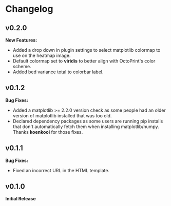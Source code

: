 # Changelog

## v0.2.0

**New Features:**
* Added a drop down in plugin settings to select matplotlib colormap to use on the heatmap image.
* Default colormap set to **viridis** to better align with OctoPrint's color scheme.
* Added bed variance total to colorbar label.

## v0.1.2

**Bug Fixes:**
* Added a matplotlib >= 2.2.0 version check as some people had an older version of matplotlib installed that was too old.
* Declared dependency packages as some users are running pip installs that don't automatically fetch them when installing matplotlib/numpy.
Thanks **koenkooi** for those fixes.

## v0.1.1

**Bug Fixes:**
* Fixed an incorrect URL in the HTML template.

## v0.1.0

**Initial Release**
